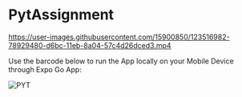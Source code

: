 # PytAssignment
https://user-images.githubusercontent.com/15900850/123516982-78929480-d6bc-11eb-8a04-57c4d26dced3.mp4

Use the barcode below to run the App locally on your Mobile Device through Expo Go App:

![PYT](https://user-images.githubusercontent.com/15900850/123516745-42084a00-d6bb-11eb-8447-294a7710cc73.JPG)
